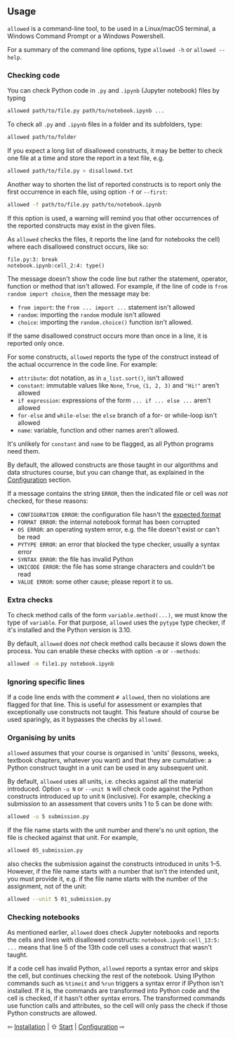 ## Usage

`allowed` is a command-line tool, to be used in a Linux/macOS terminal,
a Windows Command Prompt or a Windows Powershell.

For a summary of the command line options, type `allowed -h` or `allowed --help`.

### Checking code
You can check Python code in `.py` and `.ipynb` (Jupyter notebook) files by typing
```bash
allowed path/to/file.py path/to/notebook.ipynb ...
```
To check all `.py` and `.ipynb` files in a folder and its subfolders, type:
```bash
allowed path/to/folder
```
If you expect a long list of disallowed constructs, it may be better to
check one file at a time and store the report in a text file, e.g.
```bash
allowed path/to/file.py > disallowed.txt
```
Another way to shorten the list of reported constructs is to report only
the first occurrence in each file, using option `-f` or `--first`:
```bash
allowed -f path/to/file.py path/to/notebook.ipynb
```
If this option is used, a warning will remind you that other occurrences of
the reported constructs may exist in the given files.

As `allowed` checks the files, it reports the line (and for notebooks the cell)
where each disallowed construct occurs, like so:
```
file.py:3: break
notebook.ipynb:cell_2:4: type()
```
The message doesn't show the code line but rather
the statement, operator, function or method that isn't allowed.
For example, if the line of code is `from random import choice`,
then the message may be:
- `from import`: the `from ... import ...` statement isn't allowed
- `random`: importing the `random` module isn't allowed
- `choice`: importing the `random.choice()` function isn't allowed.

If the same disallowed construct occurs more than once in a line,
it is reported only once.

For some constructs, `allowed` reports the type of the construct instead of
the actual occurrence in the code line. For example:
- `attribute`: dot notation, as in `a_list.sort()`, isn't allowed
- `constant`: immutable values like `None`, `True`, `(1, 2, 3)` and `"Hi!"` aren't allowed
- `if expression`: expressions of the form `... if ... else ...` aren't allowed
- `for-else` and `while-else`: the `else` branch of a for- or while-loop isn't allowed
- `name`: variable, function and other names aren't allowed.

It's unlikely for `constant` and `name` to be flagged, as all Python programs need them.

By default, the allowed constructs are those taught in our algorithms and data structures course,
but you can change that, as explained in the [Configuration](configuration.md) section.

If a message contains the string `ERROR`, then the indicated file or cell
was _not_ checked, for these reasons:
- `CONFIGURATION ERROR`: the configuration file hasn't the [expected format](configuration.md)
- `FORMAT ERROR`: the internal notebook format has been corrupted
- `OS ERROR`: an operating system error, e.g. the file doesn't exist or can't be read
- `PYTYPE ERROR`: an error that blocked the type checker, usually a syntax error
- `SYNTAX ERROR`: the file has invalid Python
- `UNICODE ERROR`: the file has some strange characters and couldn't be read
- `VALUE ERROR`: some other cause; please report it to us.

### Extra checks

To check method calls of the form `variable.method(...)`,
we must know the type of `variable`. For that purpose, `allowed` uses
the `pytype` type checker, if it's installed and the Python version is 3.10.

By default, `allowed` does _not_ check method calls because it slows down the process.
You can enable these checks with option `-m` or `--methods`:
```bash
allowed -m file1.py notebook.ipynb
```

### Ignoring specific lines

If a code line ends with the comment `# allowed`, then no violations are flagged for that line.
This is useful for assessment or examples that exceptionally use constructs not taught.
This feature should of course be used sparingly, as it bypasses the checks by `allowed`.

### Organising by units

`allowed` assumes that your course is organised in 'units'
(lessons, weeks, textbook chapters, whatever you want) and that they are cumulative:
a Python construct taught in a unit can be used in any subsequent unit.

By default, `allowed` uses all units, i.e. checks against all the material introduced.
Option `-u N` or `--unit N` will check code against
the Python constructs introduced up to unit `N` (inclusive).
For example, checking a submission to an assessment that covers units 1 to 5
can be done with:
```bash
allowed -u 5 submission.py
```
If the file name starts with the unit number and there's no unit option,
the file is checked against that unit. For example,
```bash
allowed 05_submission.py
```
also checks the submission against the constructs introduced in units 1–5.
However, if the file name starts with a number that isn't the intended unit,
you must provide it,
e.g. if the file name starts with the number of the assignment, not of the unit:
```bash
allowed --unit 5 01_submission.py
```

### Checking notebooks

As mentioned earlier, `allowed` does check Jupyter notebooks and
reports the cells and lines with disallowed constructs: `notebook.ipynb:cell_13:5: ...`
means that line 5 of the 13th code cell uses a construct that wasn't taught.

If a code cell has invalid Python, `allowed` reports a syntax error and
skips the cell, but continues checking the rest of the notebook.
Using IPython commands such as `%timeit` and `%run`
triggers a syntax error if IPython isn't installed. If it is,
the commands are transformed into Python code and the cell is checked,
if it hasn't other syntax errors.
The transformed commands use function calls and attributes, so
the cell will only pass the check if those Python constructs are allowed.

⇦ [Installation](installation.md) | ⇧ [Start](../README.md) | [Configuration](configuration.md) ⇨